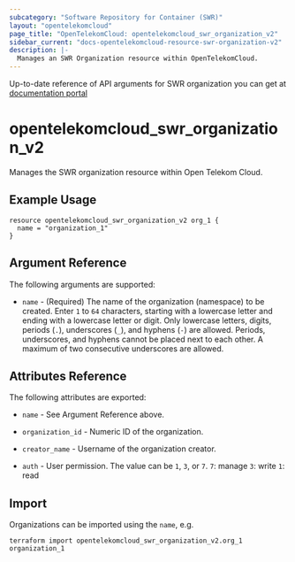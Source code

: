 ```yaml
---
subcategory: "Software Repository for Container (SWR)"
layout: "opentelekomcloud"
page_title: "OpenTelekomCloud: opentelekomcloud_swr_organization_v2"
sidebar_current: "docs-opentelekomcloud-resource-swr-organization-v2"
description: |-
  Manages an SWR Organization resource within OpenTelekomCloud.
---
```


Up-to-date reference of API arguments for SWR organization you can get at
[documentation portal](https://docs.otc.t-systems.com/software-repository-container/api-ref/api)

# opentelekomcloud_swr_organization_v2

Manages the SWR organization resource within Open Telekom Cloud.

## Example Usage

```hcl
resource opentelekomcloud_swr_organization_v2 org_1 {
  name = "organization_1"
}
```

## Argument Reference

The following arguments are supported:

* `name` - (Required) The name of the organization (namespace) to be created.
  Enter `1` to `64` characters, starting with a lowercase letter and ending with a lowercase letter or digit.
  Only lowercase letters, digits, periods (`.`), underscores (`_`), and hyphens (`-`) are allowed.
  Periods, underscores, and hyphens cannot be placed next to each other.
  A maximum of two consecutive underscores are allowed.

## Attributes Reference

The following attributes are exported:

* `name` - See Argument Reference above.

* `organization_id` - Numeric ID of the organization.

* `creator_name` - Username of the organization creator.

* `auth` - User permission. The value can be `1`, `3`, or `7`. `7`: manage `3`: write `1`: read

## Import

Organizations can be imported using the `name`, e.g.

```shell
terraform import opentelekomcloud_swr_organization_v2.org_1 organization_1
```
